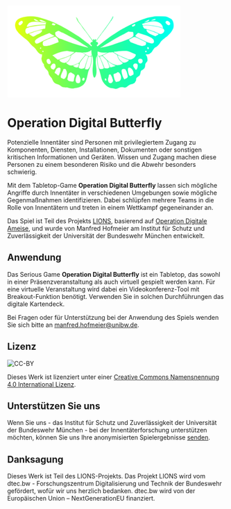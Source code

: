![LOGO](../butterfly_yellowgreen_400px.png)
# Operation Digital Butterfly
Potenzielle Innentäter sind Personen mit privilegiertem Zugang zu Komponenten, Diensten, Installationen, Dokumenten oder sonstigen kritischen Informationen und Geräten. Wissen und Zugang machen diese Personen zu einem besonderen Risiko und die Abwehr besonders schwierig.


Mit dem Tabletop-Game __Operation Digital Butterfly__ lassen sich mögliche Angriffe durch Innentäter in verschiedenen Umgebungen sowie mögliche Gegenmaßnahmen identifizieren. Dabei schlüpfen mehrere Teams in die Rolle von Innentätern und treten in einem Wettkampf gegeneinander an.


Das Spiel ist Teil des Projekts [LIONS](https://www.unibw.de/lions), basierend auf [Operation Digitale Ameise](https://github.com/NutriSafe-DLT/operation-digital-ant), und wurde von Manfred Hofmeier am Institut für Schutz und Zuverlässigkeit der Universität der Bundeswehr München entwickelt.

## Anwendung
Das Serious Game __Operation Digital Butterfly__ ist ein Tabletop, das sowohl in einer Präsenzveranstaltung als auch virtuell gespielt werden kann. Für eine virtuelle Veranstaltung wird dabei ein Videokonferenz-Tool mit Breakout-Funktion benötigt. Verwenden Sie in solchen Durchführungen das digitale Kartendeck.


Bei Fragen oder für Unterstützung bei der Anwendung des Spiels wenden Sie sich bitte an [manfred.hofmeier@unibw.de](mailto:manfred.hofmeier@unibw.de).

## Lizenz
![CC-BY](https://i.creativecommons.org/l/by/4.0/88x31.png)

Dieses Werk ist lizenziert unter einer [Creative Commons Namensnennung 4.0 International Lizenz](http://creativecommons.org/licenses/by/4.0/).

## Unterstützen Sie uns
Wenn Sie uns - das Institut für Schutz und Zuverlässigkeit der Universität der Bundeswehr München - bei der Innentäterforschung unterstützen möchten, können Sie uns Ihre anonymisierten Spielergebnisse [senden](mailto:manfred.hofmeier@unibw.de).

## Danksagung
Dieses Werk ist Teil des LIONS-Projekts. Das Projekt LIONS wird vom dtec.bw - Forschungszentrum Digitalisierung und Technik der Bundeswehr gefördert, wofür wir uns herzlich bedanken. dtec.bw wird von der Europäischen Union – NextGenerationEU finanziert.


